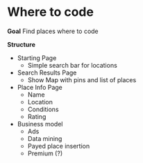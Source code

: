 # Where to code
**Goal**  Find places where to code

**Structure**
+ Starting Page
  - Simple search bar for locations
+ Search Results Page
  - Show Map with pins and list of places
+ Place Info Page
  - Name
  - Location
  - Conditions
  - Rating
+ Business model
  - Ads
  - Data mining
  - Payed place insertion
  - Premium (?)
